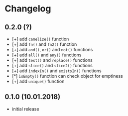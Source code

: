 # Changelog


## 0.2.0 (?)

- [+] add `camelize()` function
- [+] add `fn()` and `fn2()` function
- [+] add `and()`, `or()` and `not()` functions
- [+] add `all()` and `any()` functions
- [+] add `test()` and `replace()` functions
- [+] add `slice()` and `slice2()` functions
- [+] add `indexIn()` and `existsIn()` functions
- [*] `isEmpty()` function can check object for emptiness
- [+] add `unique()` function


## 0.1.0 (10.01.2018)

- initial release

